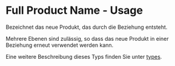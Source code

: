 # Full Product Name - Usage

Bezeichnet das neue Produkt, das durch die Beziehung entsteht.

Mehrere Ebenen sind zulässig, so dass das neue Produkt in einer Beziehung erneut verwendet werden kann.

Eine weitere Beschreibung dieses Typs finden Sie unter [types](types/full_product_name-usage.de.md).